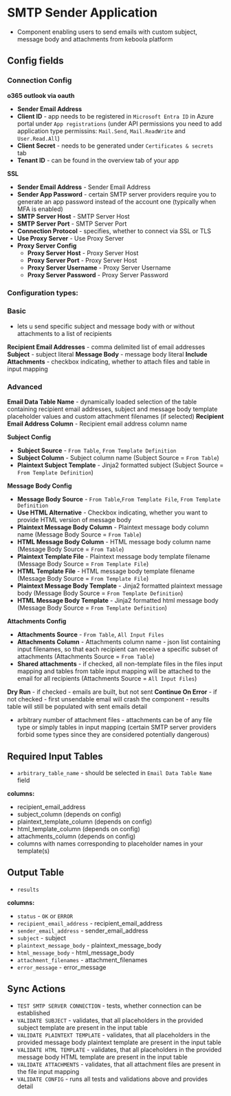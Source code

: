 # SMTP Sender Application
- Component enabling users to send emails with custom subject, message body and attachments from keboola platform

## Config fields

### Connection Config

**o365 outlook via oauth**
 - **Sender Email Address**
 - **Client ID** - app needs to be registered in `Microsoft Entra ID` in Azure portal under `App registrations` (under API permissions you need to add application type permissins: `Mail.Send`, `Mail.ReadWrite` and `User.Read.All`)
 - **Client Secret** - needs to be generated under `Certificates & secrets` tab
 - **Tenant ID** - can be found in the overview tab of your app

**SSL**
 - **Sender Email Address** - Sender Email Address
 - **Sender App Password** - certain SMTP server providers require you to generate an app password instead of the account one (typically when MFA is enabled)
 - **SMTP Server Host** - SMTP Server Host
 - **SMTP Server Port** - SMTP Server Port
 - **Connection Protocol** - specifies, whether to connect via SSL or TLS
 - **Use Proxy Server** - Use Proxy Server
 - **Proxy Server Config**
   - **Proxy Server Host** - Proxy Server Host
   - **Proxy Server Port** - Proxy Server Host
   - **Proxy Server Username** - Proxy Server Username
   - **Proxy Server Password** - Proxy Server Password

### Configuration types:

### Basic
- lets u send specific subject and message body with or without attachments to a list of recipients

**Recipient Email Addresses** - comma delimited list of email addresses
**Subject** - subject literal
**Message Body** - message body literal
**Include Attachments** - checkbox indicating, whether to attach files and table in input mapping

### Advanced

**Email Data Table Name** - dynamically loaded selection of the table containing recipient email addresses, subject and message body template placeholder values and custom attachment filenames (if selected)
**Recipient Email Address Column** - Recipient email address column name

**Subject Config**
- **Subject Source** - `From Table`, `From Template Definition`
- **Subject Column** - Subject column name (Subject Source = `From Table`)
- **Plaintext Subject Template** - Jinja2 formatted subject (Subject Source = `From Template Definition`)

**Message Body Config**
- **Message Body Source** - `From Table`,`From Template File`, `From Template Definition`
- **Use HTML Alternative** - Checkbox indicating, whether you want to provide HTML version of message body
- **Plaintext Message Body Column** - Plaintext message body column name (Message Body Source = `From Table`)
- **HTML Message Body Column** - HTML message body column name (Message Body Source = `From Table`)
- **Plaintext Template File** - Plaintext message body template filename (Message Body Source = `From Template File`)
- **HTML Template File** - HTML message body template filename (Message Body Source = `From Template File`)
- **Plaintext Message Body Template** - Jinja2 formatted plaintext message body (Message Body Source = `From Template Definition`)
- **HTML Message Body Template** - Jinja2 formatted html message body (Message Body Source = `From Template Definition`)

**Attachments Config**
- **Attachments Source** - `From Table`, `All Input Files`
- **Attachments Column** - Attachments column name - json list containing input filenames, so that each recipient can receive a specific subset of attachments (Attachments Source = `From Table`)
- **Shared attachments** - if checked, all non-template files in the files input mapping and tables from table input mapping will be attached to the email for all recipients (Attachments Source = `All Input Files`)

**Dry Run** - if checked - emails are built, but not sent
**Continue On Error** - if not checked - first unsendable email will crash the component - results table will still be populated with sent emails detail

 - arbitrary number of attachment files - attachments can be of any file type or simply tables in input mapping (certain SMTP server providers forbid some types since they are considered potentially dangerous)
## Required Input Tables
 - `arbitrary_table_name` - should be selected in `Email Data Table Name` field

 **columns:**
 - recipient_email_address
 - subject_column (depends on config)
 - plaintext_template_column (depends on config)
 - html_template_column (depends on config)
 - attachments_column (depends on config)
 - columns with names corresponding to placeholder names in your template(s)

## Output Table
 - `results`

 **columns:**
 - `status` - `OK` or `ERROR`
 - `recipient_email_address` - recipient_email_address
 - `sender_email_address` - sender_email_address
 - `subject` - subject
 - `plaintext_message_body` - plaintext_message_body
 - `html_message_body` - html_message_body
 - `attachment_filenames` - attachment_filenames
 - `error_message` - error_message

## Sync Actions
 - `TEST SMTP SERVER CONNECTION` - tests, whether connection can be established
 - `VALIDATE SUBJECT` - validates, that all placeholders in the provided subject template are present in the input table
 - `VALIDATE PLAINTEXT TEMPLATE` - validates, that all placeholders in the provided message body plaintext template are present in the input table
 - `VALIDATE HTML TEMPLATE` - validates, that all placeholders in the provided message body HTML template are present in the input table
 - `VALIDATE ATTACHMENTS` - validates, that all attachment files are present in the file input mapping
 - `VALIDATE CONFIG` - runs all tests and validations above and provides detail

